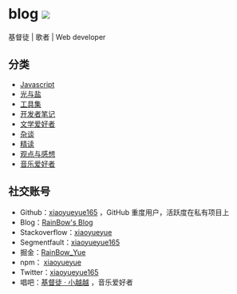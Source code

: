 # blog [![](https://img.shields.io/github/issues/xiaoyueyue165/blog.svg)](https://github.com/xiaoyueyue165/blog/issues)

基督徒 | 歌者 | Web developer

## 分类

- [Javascript](https://github.com/xiaoyueyue165/blog/labels/Javascript)
- [光与盐](https://github.com/xiaoyueyue165/blog/labels/%E5%85%89%E4%B8%8E%E7%9B%90)
- [工具集](https://github.com/xiaoyueyue165/blog/labels/%E5%B7%A5%E5%85%B7%E9%9B%86)
- [开发者笔记](https://github.com/xiaoyueyue165/blog/labels/%E5%BC%80%E5%8F%91%E8%80%85%E7%AC%94%E8%AE%B0)
- [文学爱好者](https://github.com/xiaoyueyue165/blog/labels/%E6%96%87%E5%AD%A6%E7%88%B1%E5%A5%BD%E8%80%85)
- [杂谈](https://github.com/xiaoyueyue165/blog/labels/%E6%9D%82%E8%B0%88)
- [精读](https://github.com/xiaoyueyue165/blog/labels/%E7%B2%BE%E8%AF%BB)
- [观点与感想](https://github.com/xiaoyueyue165/blog/labels/%E8%A7%82%E7%82%B9%E4%B8%8E%E6%84%9F%E6%83%B3)
- [音乐爱好者](https://github.com/xiaoyueyue165/blog/labels/%E9%9F%B3%E4%B9%90%E7%88%B1%E5%A5%BD%E8%80%85)

## 社交账号

- Github：[xiaoyueyue165](https://github.com/xiaoyueyue165) ，GitHub 重度用户，活跃度在私有项目上
- Blog：[RainBow's Blog](https://xiaoyueyue.org/issue-blog)
- Stackoverflow：[xiaoyueyue](https://stackoverflow.com/users/8273471/xiaoyueyue)
- Segmentfault：[xiaoyueyue165](https://segmentfault.com/u/xiaoyueyue165)
- 掘金：[RainBow_Yue](https://juejin.im/user/5bee79b6e51d4535a65be490)
- npm： [xiaoyueyue](https://www.npmjs.com/~xiaoyueyue)
- Twitter：[xiaoyueyue165](https://twitter.com/xiaoyueyue165)
- 唱吧：[基督徒 · 小越越](http://changba.com/u/39302742) ，音乐爱好者

